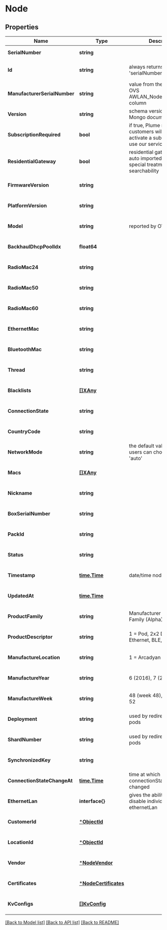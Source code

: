 # Node

## Properties
Name | Type | Description | Notes
------------ | ------------- | ------------- | -------------
**SerialNumber** | **string** |  | [default to null]
**Id** | **string** | always returns the value of &#39;serialNumber&#39; | [optional] [default to null]
**ManufacturerSerialNumber** | **string** | value from the firmware&#39;s OVS AWLAN_Node.serial_number column | [optional] [default to null]
**Version** | **string** | schema version # of a Mongo document | [default to null]
**SubscriptionRequired** | **bool** | if true, Plume mobile app customers will need to activate a subscription to use our service | [optional] [default to null]
**ResidentialGateway** | **bool** | residential gateways (mostly auto imported) require special treatment and searchability | [optional] [default to null]
**FirmwareVersion** | **string** |  | [optional] [default to null]
**PlatformVersion** | **string** |  | [optional] [default to null]
**Model** | **string** | reported by OVS schema | [optional] [default to null]
**BackhaulDhcpPoolIdx** | **float64** |  | [optional] [default to null]
**RadioMac24** | **string** |  | [optional] [default to null]
**RadioMac50** | **string** |  | [optional] [default to null]
**RadioMac60** | **string** |  | [optional] [default to null]
**EthernetMac** | **string** |  | [optional] [default to null]
**BluetoothMac** | **string** |  | [optional] [default to null]
**Thread** | **string** |  | [optional] [default to null]
**Blacklists** | [**[]XAny**](x-any.md) |  | [optional] [default to null]
**ConnectionState** | **string** |  | [optional] [default to null]
**CountryCode** | **string** |  | [optional] [default to null]
**NetworkMode** | **string** | the default value is &#39;auto&#39;, users can choose &#39;router&#39; or &#39;auto&#39; | [optional] [default to null]
**Macs** | [**[]XAny**](x-any.md) |  | [optional] [default to null]
**Nickname** | **string** |  | [optional] [default to null]
**BoxSerialNumber** | **string** |  | [optional] [default to null]
**PackId** | **string** |  | [optional] [default to null]
**Status** | **string** |  | [optional] [default to null]
**Timestamp** | [**time.Time**](time.Time.md) | date/time node was claimed | [optional] [default to null]
**UpdatedAt** | [**time.Time**](time.Time.md) |  | [optional] [default to null]
**ProductFamily** | **string** | Manufacturer Product Family (Alpha) | [optional] [default to null]
**ProductDescriptor** | **string** | 1 &#x3D; Pod, 2x2 DBDC, 1xGbE Ethernet, BLE, All Plug Types | [optional] [default to null]
**ManufactureLocation** | **string** | 1 &#x3D; Arcadyan Kunshan | [optional] [default to null]
**ManufactureYear** | **string** | 6 (2016), 7 (2017) | [optional] [default to null]
**ManufactureWeek** | **string** | 48 (week 48), 01,02,03,- 52 | [optional] [default to null]
**Deployment** | **string** | used by redirector to route pods | [optional] [default to null]
**ShardNumber** | **string** | used by redirector to route pods | [optional] [default to null]
**SynchronizedKey** | **string** |  | [optional] [default to null]
**ConnectionStateChangeAt** | [**time.Time**](time.Time.md) | time at which connectionStateChange last changed | [optional] [default to null]
**EthernetLan** | **interface{}** | gives the ability to enable or disable individual pods ethernetLan | [optional] [default to null]
**CustomerId** | [***ObjectId**](ObjectID.md) |  | [optional] [default to null]
**LocationId** | [***ObjectId**](ObjectID.md) |  | [optional] [default to null]
**Vendor** | [***NodeVendor**](NodeVendor.md) |  | [optional] [default to null]
**Certificates** | [***NodeCertificates**](NodeCertificates.md) |  | [optional] [default to null]
**KvConfigs** | [**[]KvConfig**](KvConfig.md) |  | [optional] [default to null]

[[Back to Model list]](../README.md#documentation-for-models) [[Back to API list]](../README.md#documentation-for-api-endpoints) [[Back to README]](../README.md)


